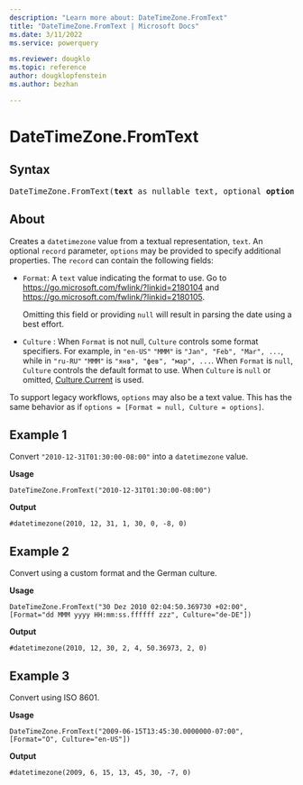 ```yaml
---
description: "Learn more about: DateTimeZone.FromText"
title: "DateTimeZone.FromText | Microsoft Docs"
ms.date: 3/11/2022
ms.service: powerquery

ms.reviewer: dougklo
ms.topic: reference
author: dougklopfenstein
ms.author: bezhan

---
```

# DateTimeZone.FromText

## Syntax

<pre>
DateTimeZone.FromText(<b>text</b> as nullable text, optional <b>options</b> as any) as nullable datetimezone
</pre>
  
## About

Creates a `datetimezone` value from a textual representation, `text`. An optional `record` parameter, `options` may be provided to specify additional properties. The `record` can contain the following fields:

* `Format`: A `text` value indicating the format to use. Go to https://go.microsoft.com/fwlink/?linkid=2180104 and https://go.microsoft.com/fwlink/?linkid=2180105.

   Omitting this field or providing `null` will result in parsing the date using a best effort.

* `Culture` : When `Format` is not null, `Culture` controls some format specifiers. For example, in `"en-US"` `"MMM"` is `"Jan", "Feb", "Mar", ...`, while in `"ru-RU"` `"MMM"` is `"янв", "фев", "мар", ...`. When `Format` is `null`, `Culture` controls the default format to use. When `Culture` is `null` or omitted, [Culture.Current](culture-current.md) is used.

To support legacy workflows, `options` may also be a text value. This has the same behavior as if `options = [Format = null, Culture = options]`.

## Example 1

Convert `"2010-12-31T01:30:00-08:00"` into a `datetimezone` value.

**Usage**

```powerquery-m
DateTimeZone.FromText("2010-12-31T01:30:00-08:00")
```

**Output**

`#datetimezone(2010, 12, 31, 1, 30, 0, -8, 0)`

## Example 2

Convert using a custom format and the German culture.

**Usage**

```powerquery-m
DateTimeZone.FromText("30 Dez 2010 02:04:50.369730 +02:00", [Format="dd MMM yyyy HH:mm:ss.ffffff zzz", Culture="de-DE"])
```

**Output**

`#datetimezone(2010, 12, 30, 2, 4, 50.36973, 2, 0)`

## Example 3

Convert using ISO 8601.

**Usage**

```powerquery-m
DateTimeZone.FromText("2009-06-15T13:45:30.0000000-07:00", [Format="O", Culture="en-US"])
```

**Output**

`#datetimezone(2009, 6, 15, 13, 45, 30, -7, 0)`
